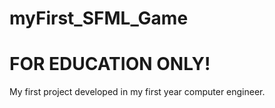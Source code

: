 # myFirst_SFML_Game

# FOR EDUCATION ONLY!

My first project developed in my first year computer engineer.
